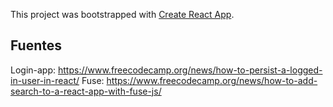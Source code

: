 This project was bootstrapped with [Create React App](https://github.com/facebook/create-react-app).

## Fuentes

Login-app: https://www.freecodecamp.org/news/how-to-persist-a-logged-in-user-in-react/
Fuse: https://www.freecodecamp.org/news/how-to-add-search-to-a-react-app-with-fuse-js/